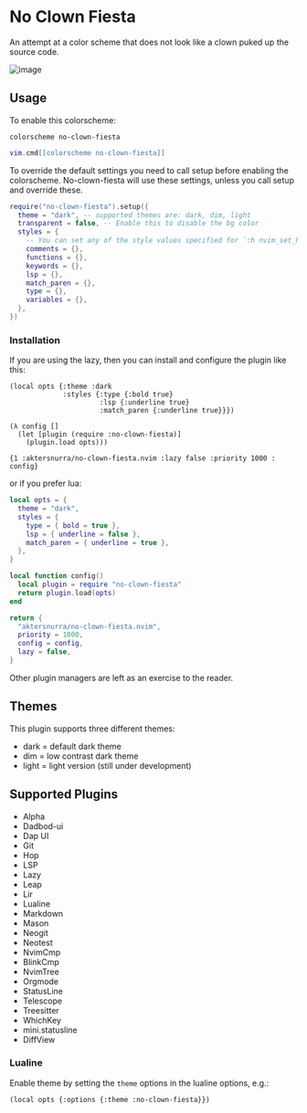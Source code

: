 # No Clown Fiesta

An attempt at a color scheme that does not look like a clown puked up the source code.

![image](https://gustafrydholm.xyz/images/no-clown-fiesta.png)

## Usage

To enable this colorscheme:

```vim
colorscheme no-clown-fiesta
```

```lua
vim.cmd[[colorscheme no-clown-fiesta]]
```

To override the default settings you need to call setup before enabling the
colorscheme. No-clown-fiesta will use these settings, unless you call setup
and override these.

```lua
require("no-clown-fiesta").setup({
  theme = "dark", -- supported themes are: dark, dim, light
  transparent = false, -- Enable this to disable the bg color
  styles = {
    -- You can set any of the style values specified for `:h nvim_set_hl`
    comments = {},
    functions = {},
    keywords = {},
    lsp = {},
    match_paren = {},
    type = {},
    variables = {},
  },
})
```

### Installation

If you are using the lazy, then you can install and configure the plugin like this:

```fnl
(local opts {:theme :dark
             :styles {:type {:bold true}
                      :lsp {:underline true}
                      :match_paren {:underline true}}})

(λ config []
  (let [plugin (require :no-clown-fiesta)]
    (plugin.load opts)))

{1 :aktersnurra/no-clown-fiesta.nvim :lazy false :priority 1000 : config}
```

or if you prefer lua:

```lua
local opts = {
  theme = "dark",
  styles = {
    type = { bold = true },
    lsp = { underline = false },
    match_paren = { underline = true },
  },
}

local function config()
  local plugin = require "no-clown-fiesta"
  return plugin.load(opts)
end

return {
  "aktersnurra/no-clown-fiesta.nvim",
  priority = 1000,
  config = config,
  lazy = false,
}
```

Other plugin managers are left as an exercise to the reader.

## Themes

This plugin supports three different themes:
- dark = default dark theme
- dim = low contrast dark theme
- light = light version (still under development)

## Supported Plugins

- Alpha
- Dadbod-ui
- Dap UI
- Git
- Hop
- LSP
- Lazy
- Leap
- Lir
- Lualine
- Markdown
- Mason
- Neogit
- Neotest
- NvimCmp
- BlinkCmp
- NvimTree
- Orgmode
- StatusLine
- Telescope
- Treesitter
- WhichKey
- mini.statusline
- DiffView

### Lualine

Enable theme by setting the `theme` options in the lualine options, e.g.:

```fnl
(local opts {:options {:theme :no-clown-fiesta}})
```
